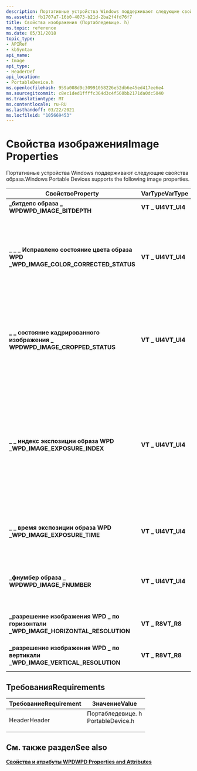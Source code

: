 ```yaml
---
description: Портативные устройства Windows поддерживают следующие свойства образа.
ms.assetid: fb1707a7-16b0-4073-b21d-2ba2f4fd76f7
title: Свойства изображения (Портабледевице. h)
ms.topic: reference
ms.date: 05/31/2018
topic_type:
- APIRef
- kbSyntax
api_name:
- Image
api_type:
- HeaderDef
api_location:
- PortableDevice.h
ms.openlocfilehash: 959a008d9c30991058226e52db6e45ed417ee6e4
ms.sourcegitcommit: c8ec1ded1ffffc364d3c4f560bb2171da0dc5040
ms.translationtype: MT
ms.contentlocale: ru-RU
ms.lasthandoff: 03/22/2021
ms.locfileid: "105669453"
---
```

# <a name="image-properties"></a><span data-ttu-id="2acec-103">Свойства изображения</span><span class="sxs-lookup"><span data-stu-id="2acec-103">Image Properties</span></span>

<span data-ttu-id="2acec-104">Портативные устройства Windows поддерживают следующие свойства образа.</span><span class="sxs-lookup"><span data-stu-id="2acec-104">Windows Portable Devices supports the following image properties.</span></span>



| <span data-ttu-id="2acec-105">Свойство</span><span class="sxs-lookup"><span data-stu-id="2acec-105">Property</span></span>                                                                                                                                       | <span data-ttu-id="2acec-106">VarType</span><span class="sxs-lookup"><span data-stu-id="2acec-106">VarType</span></span>     | <span data-ttu-id="2acec-107">Описание</span><span class="sxs-lookup"><span data-stu-id="2acec-107">Description</span></span>                                                                                                                                                                                                                                                                                                                                     |
|------------------------------------------------------------------------------------------------------------------------------------------------|-------------|-------------------------------------------------------------------------------------------------------------------------------------------------------------------------------------------------------------------------------------------------------------------------------------------------------------------------------------------------|
| <span data-ttu-id="2acec-108">**\_битдепс образа \_ WPD**</span><span class="sxs-lookup"><span data-stu-id="2acec-108">**WPD\_IMAGE\_BITDEPTH**</span></span>                                                                                                                       | <span data-ttu-id="2acec-109">**VT \_ UI4**</span><span class="sxs-lookup"><span data-stu-id="2acec-109">**VT\_UI4**</span></span> | <span data-ttu-id="2acec-110">Битовая глубина изображения.</span><span class="sxs-lookup"><span data-stu-id="2acec-110">The bit depth of the image.</span></span>                                                                                                                                                                                                                                                                                                                     |
| <span data-ttu-id="2acec-111"><span id="wpd_image_color_corrected_status"></span><span id="WPD_IMAGE_COLOR_CORRECTED_STATUS"></span>**\_ \_ \_ Исправлено состояние цвета образа WPD \_**</span><span class="sxs-lookup"><span data-stu-id="2acec-111"><span id="wpd_image_color_corrected_status"></span><span id="WPD_IMAGE_COLOR_CORRECTED_STATUS"></span>**WPD\_IMAGE\_COLOR\_CORRECTED\_STATUS**</span></span> | <span data-ttu-id="2acec-112">**VT \_ UI4**</span><span class="sxs-lookup"><span data-stu-id="2acec-112">**VT\_UI4**</span></span> | <span data-ttu-id="2acec-113">Перечисление [**\_ \_ \_ \_ значений состояния WPD Color**](wpd-color-corrected-status-values.md) , указывающее, был ли файл исправлен цветом. Это предотвращает автоматическое выделение цветом изображения во время последующей обработки на нескольких устройствах.</span><span class="sxs-lookup"><span data-stu-id="2acec-113">A [**WPD\_COLOR\_CORRECTED\_STATUS\_VALUES**](wpd-color-corrected-status-values.md) enumeration that specifies whether the file has been color-corrected.This prevents multiple devices from automatically color-correcting the image during post-processing.</span></span><br/>                                                                       |
| <span data-ttu-id="2acec-114">**\_ \_ состояние кадрированного изображения \_ WPD**</span><span class="sxs-lookup"><span data-stu-id="2acec-114">**WPD\_IMAGE\_CROPPED\_STATUS**</span></span>                                                                                                                | <span data-ttu-id="2acec-115">**VT \_ UI4**</span><span class="sxs-lookup"><span data-stu-id="2acec-115">**VT\_UI4**</span></span> | <span data-ttu-id="2acec-116">Перечисление [**\_ \_ \_ значений состояния WPD**](wpd-cropped-status-values.md) , которое указывает, обрезан ли файл. Это предотвращает автоматическую обрезку изображения на нескольких устройствах во время последующей обработки.</span><span class="sxs-lookup"><span data-stu-id="2acec-116">A [**WPD\_CROPPED\_STATUS\_VALUES**](wpd-cropped-status-values.md) enumeration that specifies whether the file has been cropped.This prevents multiple devices from automatically cropping the image during post-processing.</span></span><br/>                                                                                                        |
| <span data-ttu-id="2acec-117">**\_ \_ индекс экспозиции образа WPD \_**</span><span class="sxs-lookup"><span data-stu-id="2acec-117">**WPD\_IMAGE\_EXPOSURE\_INDEX**</span></span>                                                                                                                | <span data-ttu-id="2acec-118">**VT \_ UI4**</span><span class="sxs-lookup"><span data-stu-id="2acec-118">**VT\_UI4**</span></span> | <span data-ttu-id="2acec-119">Значение, определяющее настройки скорости пленки при записи этого образа. Параметры соответствуют стандартам ISO для ASA/DIN.</span><span class="sxs-lookup"><span data-stu-id="2acec-119">A value that identifies the film speed settings when this image was captured.The settings correspond to the ISO designations of ASA/DIN.</span></span><br/> <span data-ttu-id="2acec-120">Как правило, устройство поддерживает дискретные перечислимые значения, но возможно непрерывное управление диапазоном.</span><span class="sxs-lookup"><span data-stu-id="2acec-120">Typically, a device supports discrete enumerated values, but continuous control over a range is possible.</span></span><br/> <span data-ttu-id="2acec-121">Значение 0xFFFFFFFF соответствует автоматическому параметру ISO.</span><span class="sxs-lookup"><span data-stu-id="2acec-121">A value of 0xFFFFFFFF corresponds to automatic ISO setting.</span></span><br/> |
| <span data-ttu-id="2acec-122">**\_ \_ время экспозиции образа WPD \_**</span><span class="sxs-lookup"><span data-stu-id="2acec-122">**WPD\_IMAGE\_EXPOSURE\_TIME**</span></span>                                                                                                                 | <span data-ttu-id="2acec-123">**VT \_ UI4**</span><span class="sxs-lookup"><span data-stu-id="2acec-123">**VT\_UI4**</span></span> | <span data-ttu-id="2acec-124">Определяет скорость затвора устройства при записи этого образа. Единицы находятся в секундах, масштабируемых на 10000.</span><span class="sxs-lookup"><span data-stu-id="2acec-124">Identifies the shutter speed of the device when this image was captured.Units are in seconds scaled by 10000.</span></span><br/>                                                                                                                                                                                                                        |
| <span data-ttu-id="2acec-125">**\_фнумбер образа \_ WPD**</span><span class="sxs-lookup"><span data-stu-id="2acec-125">**WPD\_IMAGE\_FNUMBER**</span></span>                                                                                                                        | <span data-ttu-id="2acec-126">**VT \_ UI4**</span><span class="sxs-lookup"><span data-stu-id="2acec-126">**VT\_UI4**</span></span> | <span data-ttu-id="2acec-127">Определяет параметр апертуры линзы при записи этого изображения. Единицы измерения равны f-номеру, масштабированному на 100.</span><span class="sxs-lookup"><span data-stu-id="2acec-127">Identifies the aperture setting of the lens when this image was captured.Units are equal to the f-number scaled by 100.</span></span><br/>                                                                                                                                                                                                              |
| <span data-ttu-id="2acec-128">**\_разрешение изображения WPD \_ по горизонтали \_**</span><span class="sxs-lookup"><span data-stu-id="2acec-128">**WPD\_IMAGE\_HORIZONTAL\_RESOLUTION**</span></span>                                                                                                         | <span data-ttu-id="2acec-129">**VT \_ R8**</span><span class="sxs-lookup"><span data-stu-id="2acec-129">**VT\_R8**</span></span>  | <span data-ttu-id="2acec-130">Указывает разрешение изображения по горизонтали в точках на дюйм (DPI).</span><span class="sxs-lookup"><span data-stu-id="2acec-130">Indicates the horizontal resolution of an image, in dots per inch (DPI) .</span></span>                                                                                                                                                                                                                                                                       |
| <span data-ttu-id="2acec-131">**\_разрешение изображения WPD \_ по вертикали \_**</span><span class="sxs-lookup"><span data-stu-id="2acec-131">**WPD\_IMAGE\_VERTICAL\_RESOLUTION**</span></span>                                                                                                           | <span data-ttu-id="2acec-132">**VT \_ R8**</span><span class="sxs-lookup"><span data-stu-id="2acec-132">**VT\_R8**</span></span>  | <span data-ttu-id="2acec-133">Обозначает вертикальное разрешение изображения в точках на дюйм (DPI).</span><span class="sxs-lookup"><span data-stu-id="2acec-133">Indicates the vertical resolution of an image, in dots per inch (DPI) .</span></span>                                                                                                                                                                                                                                                                         |



 

## <a name="requirements"></a><span data-ttu-id="2acec-134">Требования</span><span class="sxs-lookup"><span data-stu-id="2acec-134">Requirements</span></span>



| <span data-ttu-id="2acec-135">Требование</span><span class="sxs-lookup"><span data-stu-id="2acec-135">Requirement</span></span> | <span data-ttu-id="2acec-136">Значение</span><span class="sxs-lookup"><span data-stu-id="2acec-136">Value</span></span> |
|-------------------|---------------------------------------------------------------------------------------------|
| <span data-ttu-id="2acec-137">Header</span><span class="sxs-lookup"><span data-stu-id="2acec-137">Header</span></span><br/> | <dl> <span data-ttu-id="2acec-138"><dt>Портабледевице. h</dt></span><span class="sxs-lookup"><span data-stu-id="2acec-138"><dt>PortableDevice.h</dt></span></span> </dl> |



## <a name="see-also"></a><span data-ttu-id="2acec-139">См. также раздел</span><span class="sxs-lookup"><span data-stu-id="2acec-139">See also</span></span>

<dl> <dt>

[<span data-ttu-id="2acec-140">**Свойства и атрибуты WPD**</span><span class="sxs-lookup"><span data-stu-id="2acec-140">**WPD Properties and Attributes**</span></span>](properties-and-attributes.md)
</dt> </dl>

 

 




